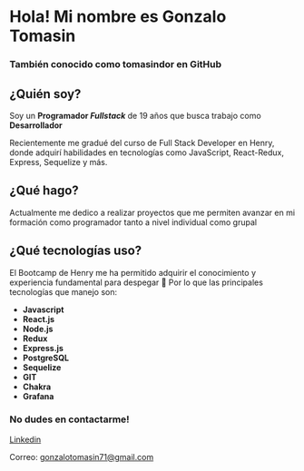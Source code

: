  # Hola! Mi nombre es Gonzalo Tomasin
 ### También conocido como tomasindor en GitHub 
 
 
## ¿Quién soy? 
Soy un **Programador _Fullstack_** de 19 años que busca trabajo como **Desarrollador**

Recientemente me gradué del curso de Full Stack Developer en Henry, donde adquirí habilidades en tecnologías como JavaScript, React-Redux, Express, Sequelize y más.

## ¿Qué hago?
Actualmente me dedico a realizar proyectos que me permiten avanzar en mi formación como 
programador tanto a nivel individual como grupal

## ¿Qué tecnologías uso?
El Bootcamp de Henry me ha permitido adquirir el conocimiento y experiencia fundamental
para despegar 🚀 
Por lo que las principales tecnologías que manejo son: 

- **Javascript** 
- **React.js**
- **Node.js**
- **Redux**
- **Express.js**
- **PostgreSQL**
- **Sequelize**
- **GIT**
- **Chakra**
- **Grafana**


### No dudes en contactarme! 

[Linkedin](https://www.linkedin.com/in/gonzalo-tomasin-b96b48250/)

Correo: gonzalotomasin71@gmail.com
